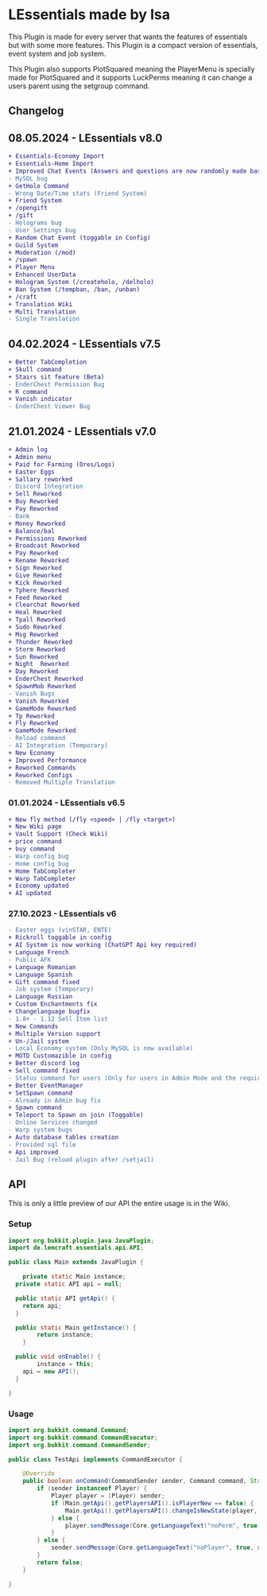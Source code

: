 # **LEssentials made by Isa**

This Plugin is made for every server that wants the features of essentials but with some more features.
This Plugin is a compact version of essentials, event system and job system.

This Plugin also supports PlotSquared meaning the PlayerMenu is specially made for PlotSquared and it supports
LuckPerms meaning it can change a users parent using the setgroup command.

## **Changelog**

## 08.05.2024 - LEssentials v8.0
```diff
+ Essentials-Economy Import
+ Essentials-Home Import
+ Improved Chat Events (Answers and questions are now randomly made based on three categories (capital city of ???, write the word ??? as fast as possible, what is ? + ? / ? ... equal to?))
- MySQL bug
+ GetHolo Command
- Wrong Date/Time stats (Friend System)
+ Friend System
+ /opengift
+ /gift
- Holograms bug
- User Settings bug
+ Random Chat Event (toggable in Config)
+ Guild System
+ Moderation (/mod)
+ /spawn
+ Player Menu
+ Enhanced UserData
+ Hologram System (/createholo, /delholo)
+ Ban System (/tempban, /ban, /unban)
+ /craft
+ Translation Wiki
+ Multi Translation
- Single Translation
```

## 04.02.2024 - LEssentials v7.5
```diff
+ Better TabCompletion
+ Skull command
+ Stairs sit feature (Beta)
- EnderChest Permission Bug
+ R command
+ Vanish indicator
- EnderChest Viewer Bug
```

## 21.01.2024 - LEssentials v7.0
```diff
+ Admin log
+ Admin menu
+ Paid for Farming (Ores/Logs)
+ Easter Eggs
+ Sallary reworked
- Discord Integration
+ Sell Reworked
+ Buy Reworked
+ Pay Reworked
- Bank
+ Money Reworked
+ Balance/bal
+ Permissions Reworked
+ Broadcast Reworked
+ Pay Reworked
+ Rename Reworked
+ Sign Reworked
+ Give Reworked
+ Kick Reworked
+ Tphere Reworked
+ Feed Reworked
+ Clearchat Reworked
+ Heal Reworked
+ Tpall Reworked
+ Sudo Reworked
+ Msg Reworked
+ Thunder Reworked
+ Storm Reworked
+ Sun Reworked
+ Night  Reworked
+ Day Reworked
+ EnderChest Reworked
+ SpawnMob Reworked
- Vanish Bugs
+ Vanish Reworked
+ GameMode Reworked
+ Tp Reworked
+ Fly Reworked
+ GameMode Reworked
- Reload command
- AI Integration (Temporary)
+ New Economy
+ Improved Performance
+ Reworked Commands
+ Reworked Configs
- Removed Multiple Translation
```

### 01.01.2024 - LEssentials v6.5
```diff
+ New fly method (/fly <speed> | /fly <target>)
+ New Wiki page
+ Vault Support (Check Wiki)
+ price command
+ buy command
- Warp config bug
- Home config bug
+ Home TabCompleter
+ Warp TabCompleter
+ Economy updated
+ AI updated
```

### 27.10.2023 - LEssentials v6

```diff
- Easter eggs (vinSTAR, ENTE)
+ Rickroll toggable in config
+ AI System is now working (ChatGPT Api key required)
+ Language French
- Public AFK
+ Language Romanian
+ Language Spanish
+ Gift command fixed
- Job system (Temporary)
+ Language Russian
+ Custom Enchantments fix
+ Changelanguage bugfix
- 1.8+ - 1.12 Sell Item list
+ New Commands
+ Multiple Version support
+ Un-/Jail system
- Local Economy system (Only MySQL is now available)
+ MOTD Customazible in config
+ Better discord log
+ Sell command fixed
- Status command for users (Only for users in Admin Mode and the required permissions)
+ Better EventManager
+ SetSpawn command
- Already in Admin bug fix
+ Spawn command
+ Teleport to Spawn on join (Toggable)
- Online Services changed
- Warp system bugs
+ Auto database tables creation
- Provided sql file
+ Api improved
- Jail Bug (reload plugin after /setjail)
```

## **API**
This is only a little preview of our API the entire usage is in the Wiki.

### Setup

```java
import org.bukkit.plugin.java.JavaPlugin;
import de.lemcraft.essentials.api.API;

public class Main extends JavaPlugin {

	private static Main instance;
  private static API api = null;

  public static API getApi() {
    return api;
  }

  public static Main getInstance() {
		return instance;
	}

  public void onEnable() {
		instance = this;
    api = new API();
  }

}
```

### Usage

```java
import org.bukkit.command.Command;
import org.bukkit.command.CommandExecutor;
import org.bukkit.command.CommandSender;

public class TestApi implements CommandExecutor {

	@Override
	public boolean onCommand(CommandSender sender, Command command, String label, String[] args) {
		if (sender instanceof Player) {
			Player player = (Player) sender;
			if (Main.getApi().getPlayersAPI().isPlayerNew == false) {
				Main.getApi().getPlayersAPI().changeIsNewState(player, Main.getInstance(), true);
			} else {
				player.sendMessage(Core.getLanguageText("noPerm", true, player));
			}
		} else {
			sender.sendMessage(Core.getLanguageText("noPlayer", true, sender));
		}
		return false;
	}

}
```
